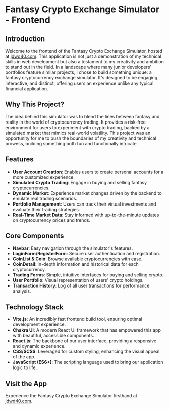# Fantasy Crypto Exchange Simulator - Frontend

## Introduction
Welcome to the frontend of the Fantasy Crypto Exchange Simulator, hosted at [jdwd40.com](http://jdwd40.com). This application is not just a demonstration of my technical skills in web development but also a testament to my creativity and ambition to stand out in the field. In a landscape where many junior developers' portfolios feature similar projects, I chose to build something unique: a fantasy cryptocurrency exchange simulator. It's designed to be engaging, interactive, and distinct, offering users an experience unlike any typical financial application.

## Why This Project?
The idea behind this simulator was to blend the lines between fantasy and reality in the world of cryptocurrency trading. It provides a risk-free environment for users to experiment with crypto trading, backed by a simulated market that mimics real-world volatility. This project was an opportunity for me to push the boundaries of my creativity and technical prowess, building something both fun and functionally intricate.

## Features
- **User Account Creation**: Enables users to create personal accounts for a more customized experience.
- **Simulated Crypto Trading**: Engage in buying and selling fantasy cryptocurrencies.
- **Dynamic Market**: Experience market changes driven by the backend to emulate real trading scenarios.
- **Portfolio Management**: Users can track their virtual investments and evaluate their trading strategies.
- **Real-Time Market Data**: Stay informed with up-to-the-minute updates on cryptocurrency prices and trends.

## Core Components
- **Navbar**: Easy navigation through the simulator's features.
- **LoginForm/RegisterForm**: Secure user authentication and registration.
- **CoinList & Coin**: Browse available cryptocurrencies with ease.
- **CoinDetail**: In-depth information and historical data for each cryptocurrency.
- **Trading Forms**: Simple, intuitive interfaces for buying and selling crypto.
- **User Portfolio**: Visual representation of users' crypto holdings.
- **Transaction History**: Log of all user transactions for performance analysis.

## Technology Stack
- **Vite.js**: An incredibly fast frontend build tool, ensuring optimal development experience.
- **Chakra UI**: A modern React UI framework that has empowered this app with beautiful, accessible components.
- **React.js**: The backbone of our user interface, providing a responsive and dynamic experience.
- **CSS/SCSS**: Leveraged for custom styling, enhancing the visual appeal of the app.
- **JavaScript (ES6+)**: The scripting language used to bring our application logic to life.

## Visit the App
Experience the Fantasy Crypto Exchange Simulator firsthand at [jdwd40.com](http://jdwd40.com).

